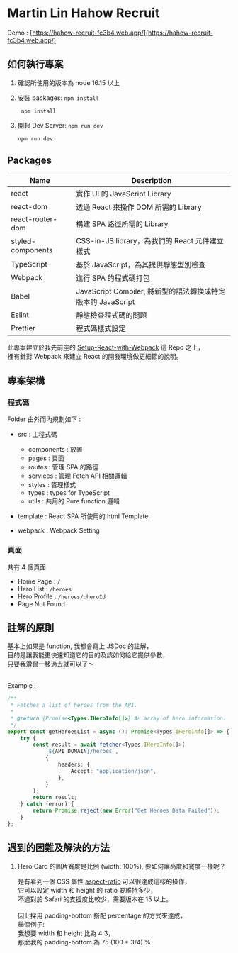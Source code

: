 # Martin Lin Hahow Recruit

Demo : [https://hahow-recruit-fc3b4.web.app/](https://hahow-recruit-fc3b4.web.app/)

## 如何執行專案

1. 確認所使用的版本為 node 16.15 以上
2. 安裝 packages: `npm install`

    ```shell
     npm install
    ```

3. 開起 Dev Server: `npm run dev`

    ```shell
    npm run dev
    ```

## Packages

| Name              | Description                                                  |
| ----------------- | ------------------------------------------------------------ |
| react             | 實作 UI 的 JavaScript Library                                |
| react-dom         | 透過 React 來操作 DOM 所需的 Library                         |
| react-router-dom  | 構建 SPA 路徑所需的 Library                                  |
| styled-components | CSS-in-JS library，為我們的 React 元件建立樣式               |
| TypeScript        | 基於 JavaScript，為其提供靜態型別檢查                        |
| Webpack           | 進行 SPA 的程式碼打包                                        |
| Babel             | JavaScript Compiler, 將新型的語法轉換成特定版本的 JavaScript |
| Eslint            | 靜態檢查程式碼的問題                                         |
| Prettier          | 程式碼樣式設定                                               |

此專案建立於我先前座的 [Setup-React-with-Webpack](https://github.com/ChengYiLin/Setup-React-with-Webpack) 這 Repo 之上，<br>
裡有針對 Webpack 來建立 React 的開發環境做更細節的說明。

## 專案架構

### 程式碼

Folder 由外而內規劃如下 :

-   src : 主程式碼

    -   components : 放置
    -   pages : 頁面
    -   routes : 管理 SPA 的路徑
    -   services : 管理 Fetch API 相關邏輯
    -   styles : 管理樣式
    -   types : types for TypeScript
    -   utils : 共用的 Pure function 邏輯

-   template : React SPA 所使用的 html Template
-   webpack : Webpack Setting

### 頁面

共有 4 個頁面

-   Home Page : `/`
-   Hero List : `/heroes`
-   Hero Profile : `/heroes/:heroId`
-   Page Not Found

## 註解的原則

基本上如果是 function, 我都會寫上 JSDoc 的註解，<br>
目的是讓我能更快速知道它的目的及該如何給它提供參數，<br>
只要我滑鼠一移過去就可以了～<br><br>

Example :

```typescript
/**
 * Fetches a list of heroes from the API.
 *
 * @return {Promise<Types.IHeroInfo[]>} An array of hero information.
 */
export const getHeroesList = async (): Promise<Types.IHeroInfo[]> => {
    try {
        const result = await fetcher<Types.IHeroInfo[]>(
            `${API_DOMAIN}/heroes`,
            {
                headers: {
                    Accept: "application/json",
                },
            }
        );
        return result;
    } catch (error) {
        return Promise.reject(new Error("Get Heroes Data Failed"));
    }
};
```

## 遇到的困難及解決的方法

1. Hero Card 的圖片寬度是比例 (width: 100%), 要如何讓高度和寬度一樣呢？

    是有看到一個 CSS 屬性 [aspect-ratio](https://developer.mozilla.org/en-US/docs/Web/CSS/aspect-ratio) 可以很達成這樣的操作，<br>
    它可以設定 width 和 height 的 ratio 要維持多少，<br>
    不過對於 Safari 的支援度比較少，需要版本在 15 以上。<br><br>
    因此採用 padding-bottom 搭配 percentage 的方式來達成，<br>
    舉個例子:<br>
    我想要 width 和 height 比為 4:3，<br>
    那麽我的 padding-bottom 為 75 (100 \* 3/4) %<br>
